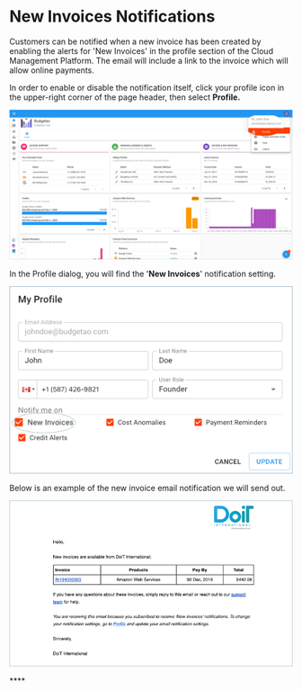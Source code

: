 # New Invoices Notifications

Customers can be notified when a new invoice has been created by enabling the alerts for 'New Invoices' in the profile section of the Cloud Management Platform. The email will include a link to the invoice which will allow online payments. 

In order to enable or disable the notification itself, click your profile icon in the upper-right corner of the page header, then select **Profile.**

![](../.gitbook/assets/profile-1-%20%281%29.png)

In the Profile dialog, you will find the '**New Invoices**' notification setting.

![](../.gitbook/assets/new-invoices-notification.png)

Below is an example of the new invoice email notification we will send out.

![](../.gitbook/assets/new-invoice-alert.png)

\*\*\*\*

